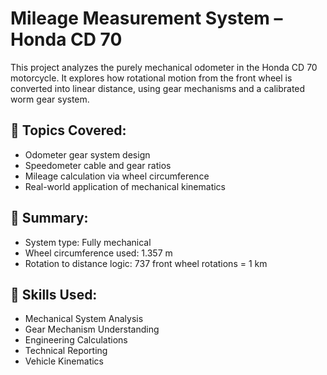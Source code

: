 # Mileage Measurement System – Honda CD 70

This project analyzes the purely mechanical odometer in the Honda CD 70 motorcycle. It explores how rotational motion from the front wheel is converted into linear distance, using gear mechanisms and a calibrated worm gear system.

## 🧠 Topics Covered:
- Odometer gear system design
- Speedometer cable and gear ratios
- Mileage calculation via wheel circumference
- Real-world application of mechanical kinematics

## 📌 Summary:
- System type: Fully mechanical
- Wheel circumference used: 1.357 m
- Rotation to distance logic: 737 front wheel rotations = 1 km

## 🔧 Skills Used:
- Mechanical System Analysis  
- Gear Mechanism Understanding  
- Engineering Calculations  
- Technical Reporting  
- Vehicle Kinematics
